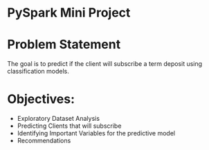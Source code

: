 # PySpark Mini Project 

# Problem Statement

The goal is to predict if the client will subscribe a term deposit using classification models.

# Objectives: 

* Exploratory Dataset Analysis
* Predicting Clients that will subscribe
* Identifying Important Variables for the predictive model
* Recommendations



